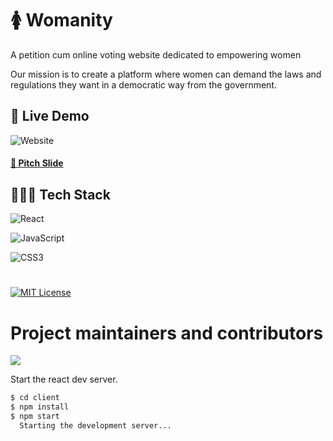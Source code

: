 # 🚺 Womanity

A petition cum online voting website dedicated to empowering women 

Our mission is to create a platform where women can demand the laws and regulations they want in a democratic way from the government.

## 🚀 Live Demo
![Website](https://img.shields.io/badge/website-up-greene)

#### [📒 Pitch Slide](https://www.canva.com/design/DAFKZsD0jPk/AMTY4kJf7oV3PlXxt4IhRg/edit?utm_content=DAFKZsD0jPk&utm_campaign=designshare&utm_medium=link2&utm_source=sharebutton)

## 👩🏼‍💻 Tech Stack
![React](https://img.shields.io/badge/React-20232A?style=for-the-badge&logo=react&logoColor=61DAFB)

![JavaScript](https://img.shields.io/badge/JavaScript-blue?style=for-the-badge&logo=javascript&logoColor=white)

![CSS3](https://img.shields.io/badge/CSS-orange?style=for-the-badge&logo=css3&logoColor=white)

#
[![MIT License](https://img.shields.io/badge/License-MIT-green.svg)](https://choosealicense.com/licenses/mit/)

# Project maintainers and contributors

<a href="https://github.com/ayushshaw90/react-truffle/graphs/contributors">
   <img src="https://contrib.rocks/image?repo=aankirz/Tourism-website" />

</a>




Start the react dev server.

```sh
$ cd client
$ npm install
$ npm start
  Starting the development server...
```


